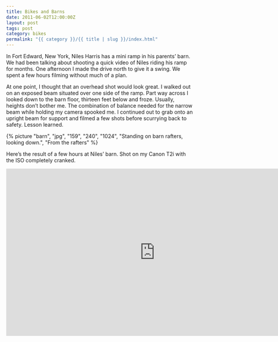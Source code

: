 ```yaml
---
title: Bikes and Barns
date: 2011-06-02T12:00:00Z
layout: post
tags: post
category: bikes
permalink: "{{ category }}/{{ title | slug }}/index.html"
---
```


In Fort Edward, New York, Niles Harris has a mini ramp in his parents’ barn. We had been talking about shooting a quick video of Niles riding his ramp for months. One afternoon I made the drive north to give it a swing. We spent a few hours filming without much of a plan.

At one point, I thought that an overhead shot would look great. I walked out on an exposed beam situated over one side of the ramp. Part way across I looked down to the barn floor, thirteen feet below and froze. Usually, heights don’t bother me. The combination of balance needed for the narrow beam while holding my camera spooked me. I continued out to grab onto an upright beam for support and filmed a few shots before scurrying back to safety. Lesson learned.

{% picture "barn", "jpg", "159", "240", "1024", "Standing on barn rafters, looking down.", "From the rafters" %}

Here&rsquo;s the result of a few hours at Niles&rsquo; barn. Shot on my Canon T2i with the ISO completely cranked.

<div class="video">
  <iframe src="https://player.vimeo.com/video/24857706?dnt=true&amp;title=0&amp;byline=0&amp;portrait=0&amp;color=ffffff" title="Niles Harris - Barn Session Video" width="800" height="450" frameborder="0" allowfullscreen></iframe>
</div>
